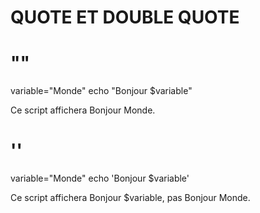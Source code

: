 # QUOTE ET DOUBLE QUOTE

# ""
variable="Monde"
echo "Bonjour $variable"

Ce script affichera Bonjour Monde.

# ''
variable="Monde"
echo 'Bonjour $variable'

Ce script affichera Bonjour $variable, pas Bonjour Monde.


